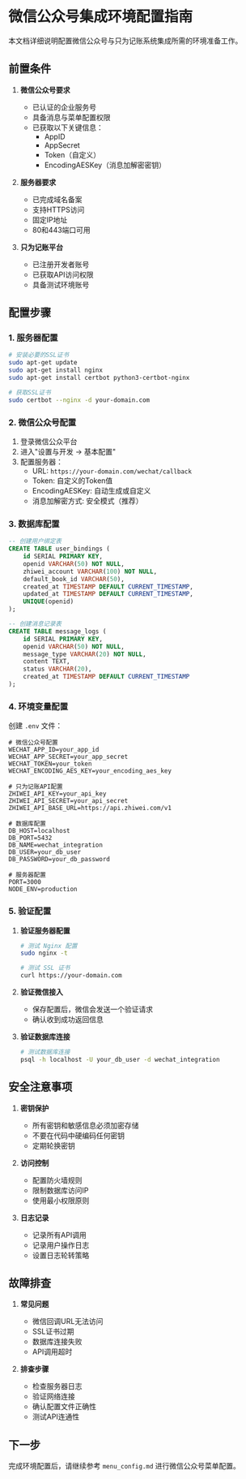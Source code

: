 # 微信公众号集成环境配置指南

本文档详细说明配置微信公众号与只为记账系统集成所需的环境准备工作。

## 前置条件

1. **微信公众号要求**
   - 已认证的企业服务号
   - 具备消息与菜单配置权限
   - 已获取以下关键信息：
     - AppID
     - AppSecret
     - Token（自定义）
     - EncodingAESKey（消息加解密密钥）

2. **服务器要求**
   - 已完成域名备案
   - 支持HTTPS访问
   - 固定IP地址
   - 80和443端口可用

3. **只为记账平台**
   - 已注册开发者账号
   - 已获取API访问权限
   - 具备测试环境账号

## 配置步骤

### 1. 服务器配置

```bash
# 安装必要的SSL证书
sudo apt-get update
sudo apt-get install nginx
sudo apt-get install certbot python3-certbot-nginx

# 获取SSL证书
sudo certbot --nginx -d your-domain.com
```

### 2. 微信公众号配置

1. 登录微信公众平台
2. 进入"设置与开发 → 基本配置"
3. 配置服务器：
   - URL: `https://your-domain.com/wechat/callback`
   - Token: 自定义的Token值
   - EncodingAESKey: 自动生成或自定义
   - 消息加解密方式: 安全模式（推荐）

### 3. 数据库配置

```sql
-- 创建用户绑定表
CREATE TABLE user_bindings (
    id SERIAL PRIMARY KEY,
    openid VARCHAR(50) NOT NULL,
    zhiwei_account VARCHAR(100) NOT NULL,
    default_book_id VARCHAR(50),
    created_at TIMESTAMP DEFAULT CURRENT_TIMESTAMP,
    updated_at TIMESTAMP DEFAULT CURRENT_TIMESTAMP,
    UNIQUE(openid)
);

-- 创建消息记录表
CREATE TABLE message_logs (
    id SERIAL PRIMARY KEY,
    openid VARCHAR(50) NOT NULL,
    message_type VARCHAR(20) NOT NULL,
    content TEXT,
    status VARCHAR(20),
    created_at TIMESTAMP DEFAULT CURRENT_TIMESTAMP
);
```

### 4. 环境变量配置

创建 `.env` 文件：

```env
# 微信公众号配置
WECHAT_APP_ID=your_app_id
WECHAT_APP_SECRET=your_app_secret
WECHAT_TOKEN=your_token
WECHAT_ENCODING_AES_KEY=your_encoding_aes_key

# 只为记账API配置
ZHIWEI_API_KEY=your_api_key
ZHIWEI_API_SECRET=your_api_secret
ZHIWEI_API_BASE_URL=https://api.zhiwei.com/v1

# 数据库配置
DB_HOST=localhost
DB_PORT=5432
DB_NAME=wechat_integration
DB_USER=your_db_user
DB_PASSWORD=your_db_password

# 服务器配置
PORT=3000
NODE_ENV=production
```

### 5. 验证配置

1. **验证服务器配置**
   ```bash
   # 测试 Nginx 配置
   sudo nginx -t
   
   # 测试 SSL 证书
   curl https://your-domain.com
   ```

2. **验证微信接入**
   - 保存配置后，微信会发送一个验证请求
   - 确认收到成功返回信息

3. **验证数据库连接**
   ```bash
   # 测试数据库连接
   psql -h localhost -U your_db_user -d wechat_integration
   ```

## 安全注意事项

1. **密钥保护**
   - 所有密钥和敏感信息必须加密存储
   - 不要在代码中硬编码任何密钥
   - 定期轮换密钥

2. **访问控制**
   - 配置防火墙规则
   - 限制数据库访问IP
   - 使用最小权限原则

3. **日志记录**
   - 记录所有API调用
   - 记录用户操作日志
   - 设置日志轮转策略

## 故障排查

1. **常见问题**
   - 微信回调URL无法访问
   - SSL证书过期
   - 数据库连接失败
   - API调用超时

2. **排查步骤**
   - 检查服务器日志
   - 验证网络连接
   - 确认配置文件正确性
   - 测试API连通性

## 下一步

完成环境配置后，请继续参考 `menu_config.md` 进行微信公众号菜单配置。